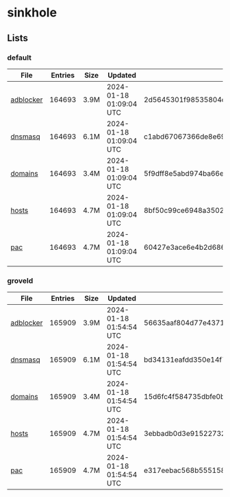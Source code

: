 # sinkhole

## Lists

### default

|File|Entries|Size|Updated|Hash|
|-|-|-|-|-|
|[adblocker](https://raw.githubusercontent.com/groveld/sinkhole/lists/default/adblocker.txt)|164693|3.9M|2024-01-18 01:09:04 UTC|2d5645301f98535804d77267bb527f194b4234974578a5d4f1169a2400daf73c|
|[dnsmasq](https://raw.githubusercontent.com/groveld/sinkhole/lists/default/dnsmasq.txt)|164693|6.1M|2024-01-18 01:09:04 UTC|c1abd67067366de8e69a11442991cf29387665f88bfe1d0f12c6d5b69af3b7d7|
|[domains](https://raw.githubusercontent.com/groveld/sinkhole/lists/default/domains.txt)|164693|3.4M|2024-01-18 01:09:04 UTC|5f9dff8e5abd974ba66e37427d024deb116ec79d1dee16146172bbb5d7b5d832|
|[hosts](https://raw.githubusercontent.com/groveld/sinkhole/lists/default/hosts.txt)|164693|4.7M|2024-01-18 01:09:04 UTC|8bf50c99ce6948a350264145c22a0c8e87843cf2ac0608b56f10a2a58f16d0bc|
|[pac](https://raw.githubusercontent.com/groveld/sinkhole/lists/default/pac.txt)|164693|4.7M|2024-01-18 01:09:04 UTC|60427e3ace6e4b2d68622a3d205407af8f51b3118788de3c77b0f0583434237a|

### groveld

|File|Entries|Size|Updated|Hash|
|-|-|-|-|-|
|[adblocker](https://raw.githubusercontent.com/groveld/sinkhole/lists/groveld/adblocker.txt)|165909|3.9M|2024-01-18 01:54:54 UTC|56635aaf804d77e4371755a76ff9ea1c6be211badbb52ae54fb3a0fcf56411b5|
|[dnsmasq](https://raw.githubusercontent.com/groveld/sinkhole/lists/groveld/dnsmasq.txt)|165909|6.1M|2024-01-18 01:54:54 UTC|bd34131eafdd350e14f7c7483f546c3b08908d2b410de587f97922270dfaadf7|
|[domains](https://raw.githubusercontent.com/groveld/sinkhole/lists/groveld/domains.txt)|165909|3.4M|2024-01-18 01:54:54 UTC|15d6fc4f584735dbfe0be92201428646ea25682159ba9ea11bea0260b0dea2db|
|[hosts](https://raw.githubusercontent.com/groveld/sinkhole/lists/groveld/hosts.txt)|165909|4.7M|2024-01-18 01:54:54 UTC|3ebbadb0d3e91522732c717287071781e799c150e46be9fe0a8bc00fe1d212fe|
|[pac](https://raw.githubusercontent.com/groveld/sinkhole/lists/groveld/pac.txt)|165909|4.7M|2024-01-18 01:54:54 UTC|e317eebac568b555158568f131fc09cb475f69fd093ddbec367ad8822b89aeaa|
